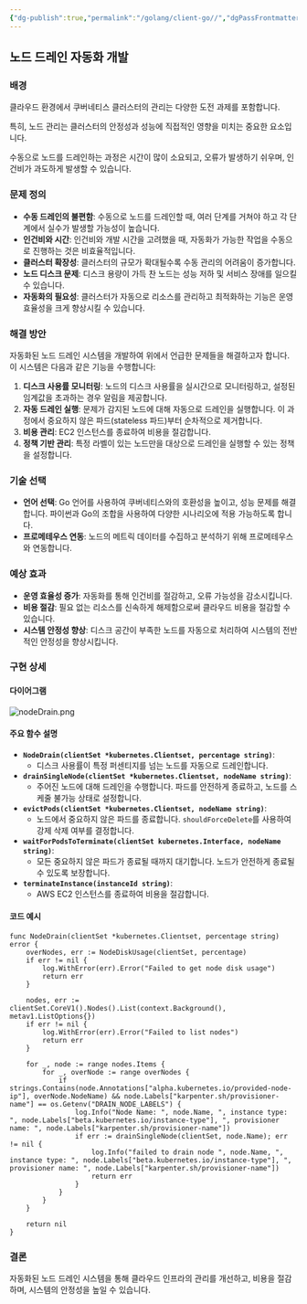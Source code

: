 ```yaml
---
{"dg-publish":true,"permalink":"/golang/client-go//","dgPassFrontmatter":true,"created":"2024-05-11T15:54:26.667+09:00","updated":"2024-05-11T16:03:39.183+09:00"}
---
```


## 노드 드레인 자동화 개발

### 배경

클라우드 환경에서 쿠버네티스 클러스터의 관리는 다양한 도전 과제를 포함합니다. 

특히, 노드 관리는 클러스터의 안정성과 성능에 직접적인 영향을 미치는 중요한 요소입니다. 

수동으로 노드를 드레인하는 과정은 시간이 많이 소요되고, 오류가 발생하기 쉬우며, 인건비가 과도하게 발생할 수 있습니다.

### 문제 정의

- **수동 드레인의 불편함**: 수동으로 노드를 드레인할 때, 여러 단계를 거쳐야 하고 각 단계에서 실수가 발생할 가능성이 높습니다.
- **인건비와 시간**: 인건비와 개발 시간을 고려했을 때, 자동화가 가능한 작업을 수동으로 진행하는 것은 비효율적입니다.
- **클러스터 확장성**: 클러스터의 규모가 확대될수록 수동 관리의 어려움이 증가합니다.
- **노드 디스크 문제**: 디스크 용량이 가득 찬 노드는 성능 저하 및 서비스 장애를 일으킬 수 있습니다.
- **자동화의 필요성**: 클러스터가 자동으로 리소스를 관리하고 최적화하는 기능은 운영 효율성을 크게 향상시킬 수 있습니다.

### 해결 방안

자동화된 노드 드레인 시스템을 개발하여 위에서 언급한 문제들을 해결하고자 합니다. 이 시스템은 다음과 같은 기능을 수행합니다:

1. **디스크 사용률 모니터링**: 노드의 디스크 사용률을 실시간으로 모니터링하고, 설정된 임계값을 초과하는 경우 알림을 제공합니다.
2. **자동 드레인 실행**: 문제가 감지된 노드에 대해 자동으로 드레인을 실행합니다. 이 과정에서 중요하지 않은 파드(stateless 파드)부터 순차적으로 제거합니다.
3. **비용 관리**: EC2 인스턴스를 종료하여 비용을 절감합니다.
4. **정책 기반 관리**: 특정 라벨이 있는 노드만을 대상으로 드레인을 실행할 수 있는 정책을 설정합니다.

### 기술 선택

- **언어 선택**: Go 언어를 사용하여 쿠버네티스와의 호환성을 높이고, 성능 문제를 해결합니다. 파이썬과 Go의 조합을 사용하여 다양한 시나리오에 적용 가능하도록 합니다.
- **프로메테우스 연동**: 노드의 메트릭 데이터를 수집하고 분석하기 위해 프로메테우스와 연동합니다.

### 예상 효과

- **운영 효율성 증가**: 자동화를 통해 인건비를 절감하고, 오류 가능성을 감소시킵니다.
- **비용 절감**: 필요 없는 리소스를 신속하게 해제함으로써 클라우드 비용을 절감할 수 있습니다.
- **시스템 안정성 향상**: 디스크 공간이 부족한 노드를 자동으로 처리하여 시스템의 전반적인 안정성을 향상시킵니다.

### 구현 상세
#### 다이어그램
![nodeDrain.png](/img/user/nodeDrain.png)
#### 주요 함수 설명

- **`NodeDrain(clientSet *kubernetes.Clientset, percentage string)`**:
    - 디스크 사용률이 특정 퍼센티지를 넘는 노드를 자동으로 드레인합니다.
- **`drainSingleNode(clientSet *kubernetes.Clientset, nodeName string)`**:
    - 주어진 노드에 대해 드레인을 수행합니다. 파드를 안전하게 종료하고, 노드를 스케줄 불가능 상태로 설정합니다.
- **`evictPods(clientSet *kubernetes.Clientset, nodeName string)`**:
    - 노드에서 중요하지 않은 파드를 종료합니다. `shouldForceDelete`를 사용하여 강제 삭제 여부를 결정합니다.
- **`waitForPodsToTerminate(clientSet kubernetes.Interface, nodeName string)`**:
    - 모든 중요하지 않은 파드가 종료될 때까지 대기합니다. 노드가 안전하게 종료될 수 있도록 보장합니다.
- **`terminateInstance(instanceId string)`**:
    - AWS EC2 인스턴스를 종료하여 비용을 절감합니다.

#### 코드 예시

```golang
func NodeDrain(clientSet *kubernetes.Clientset, percentage string) error {
    overNodes, err := NodeDiskUsage(clientSet, percentage)
    if err != nil {
        log.WithError(err).Error("Failed to get node disk usage")
        return err
    }

    nodes, err := clientSet.CoreV1().Nodes().List(context.Background(), metav1.ListOptions{})
    if err != nil {
        log.WithError(err).Error("Failed to list nodes")
        return err
    }

    for _, node := range nodes.Items {
        for _, overNode := range overNodes {
            if strings.Contains(node.Annotations["alpha.kubernetes.io/provided-node-ip"], overNode.NodeName) && node.Labels["karpenter.sh/provisioner-name"] == os.Getenv("DRAIN_NODE_LABELS") {
                log.Info("Node Name: ", node.Name, ", instance type: ", node.Labels["beta.kubernetes.io/instance-type"], ", provisioner name: ", node.Labels["karpenter.sh/provisioner-name"])
                if err := drainSingleNode(clientSet, node.Name); err != nil {
                    log.Info("failed to drain node ", node.Name, ", instance type: ", node.Labels["beta.kubernetes.io/instance-type"], ", provisioner name: ", node.Labels["karpenter.sh/provisioner-name"])
                    return err
                }
            }
        }
    }

    return nil
}

```

### 결론

자동화된 노드 드레인 시스템을 통해 클라우드 인프라의 관리를 개선하고, 비용을 절감하며, 시스템의 안정성을 높일 수 있습니다. 